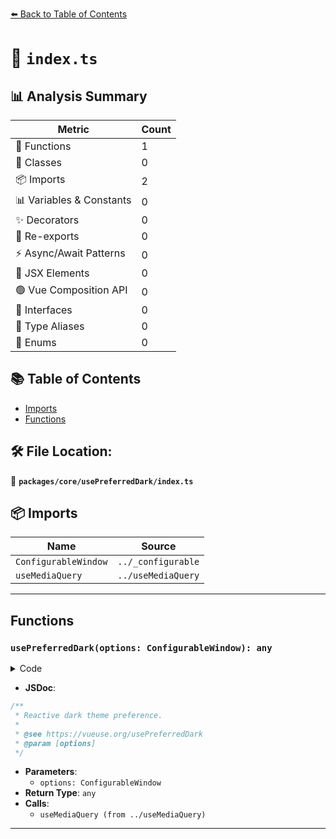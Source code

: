 [⬅️ Back to Table of Contents](../../../index.md)

# 📄 `index.ts`

## 📊 Analysis Summary

| Metric | Count |
|--------|-------|
| 🔧 Functions | 1 |
| 🧱 Classes | 0 |
| 📦 Imports | 2 |
| 📊 Variables & Constants | 0 |
| ✨ Decorators | 0 |
| 🔄 Re-exports | 0 |
| ⚡ Async/Await Patterns | 0 |
| 💠 JSX Elements | 0 |
| 🟢 Vue Composition API | 0 |
| 📐 Interfaces | 0 |
| 📑 Type Aliases | 0 |
| 🎯 Enums | 0 |

## 📚 Table of Contents

- [Imports](#imports)
- [Functions](#functions)

## 🛠️ File Location:
📂 **`packages/core/usePreferredDark/index.ts`**

## 📦 Imports

| Name | Source |
|------|--------|
| `ConfigurableWindow` | `../_configurable` |
| `useMediaQuery` | `../useMediaQuery` |


---

## Functions

### `usePreferredDark(options: ConfigurableWindow): any`

<details><summary>Code</summary>

```ts
export function usePreferredDark(options?: ConfigurableWindow) {
  return useMediaQuery('(prefers-color-scheme: dark)', options)
}
```
</details>

- **JSDoc**:
```ts
/**
 * Reactive dark theme preference.
 *
 * @see https://vueuse.org/usePreferredDark
 * @param [options]
 */
```

- **Parameters**:
  - `options: ConfigurableWindow`
- **Return Type**: `any`
- **Calls**:
  - `useMediaQuery (from ../useMediaQuery)`

---